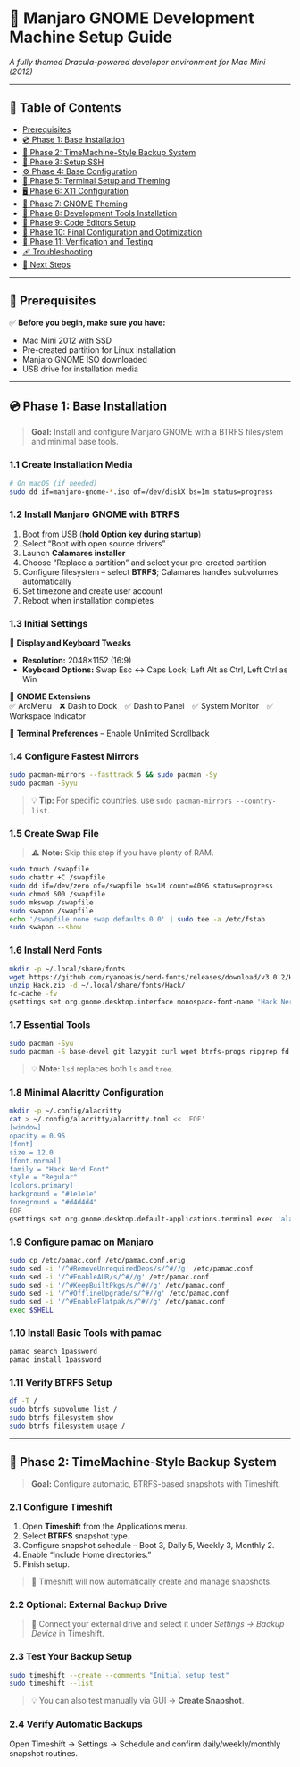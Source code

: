 # 🦇 Manjaro GNOME Development Machine Setup Guide
_A fully themed Dracula-powered developer environment for Mac Mini (2012)_

---

## 🧾 Table of Contents
- [Prerequisites](#prerequisites)
- [💿 Phase 1: Base Installation](#-phase-1-base-installation)
- [💾 Phase 2: TimeMachine-Style Backup System](#-phase-2-timemachine-style-backup-system)
- [🔐 Phase 3: Setup SSH](#-phase-3-setup-ssh)
- [⚙️ Phase 4: Base Configuration](#%EF%B8%8F-phase-4-base-configuration)
- [🧛 Phase 5: Terminal Setup and Theming](#-phase-5-terminal-setup-and-theming)
- [🖥️ Phase 6: X11 Configuration](#%EF%B8%8F-phase-6-x11-configuration)
- [🎨 Phase 7: GNOME Theming](#-phase-7-gnome-theming)
- [🧰 Phase 8: Development Tools Installation](#-phase-8-development-tools-installation)
- [🧠 Phase 9: Code Editors Setup](#-phase-9-code-editors-setup)
- [🚀 Phase 10: Final Configuration and Optimization](#-phase-10-final-configuration-and-optimization)
- [🧪 Phase 11: Verification and Testing](#-phase-11-verification-and-testing)
- [🩹 Troubleshooting](#-troubleshooting)
- [🏁 Next Steps](#-next-steps)

---

## 🧰 Prerequisites
✅ **Before you begin, make sure you have:**
- Mac Mini 2012 with SSD  
- Pre-created partition for Linux installation  
- Manjaro GNOME ISO downloaded  
- USB drive for installation media  

---

## 💿 Phase 1: Base Installation
> **Goal:** Install and configure Manjaro GNOME with a BTRFS filesystem and minimal base tools.

### 1.1 Create Installation Media
```bash
# On macOS (if needed)
sudo dd if=manjaro-gnome-*.iso of=/dev/diskX bs=1m status=progress
```

### 1.2 Install Manjaro GNOME with BTRFS
1. Boot from USB (**hold Option key during startup**)  
2. Select “Boot with open source drivers”  
3. Launch **Calamares installer**  
4. Choose “Replace a partition” and select your pre-created partition  
5. Configure filesystem – select **BTRFS**; Calamares handles subvolumes automatically  
6. Set timezone and create user account  
7. Reboot when installation completes  

### 1.3 Initial Settings
🧩 **Display and Keyboard Tweaks**  
- **Resolution:** 2048×1152 (16:9)  
- **Keyboard Options:** Swap Esc ↔ Caps Lock; Left Alt as Ctrl, Left Ctrl as Win  

🧩 **GNOME Extensions**  
✅ ArcMenu ❌ Dash to Dock ✅ Dash to Panel ✅ System Monitor ✅ Workspace Indicator  

🧩 **Terminal Preferences** – Enable Unlimited Scrollback  

### 1.4 Configure Fastest Mirrors
```bash
sudo pacman-mirrors --fasttrack 5 && sudo pacman -Sy
sudo pacman -Syyu
```
> 💡 **Tip:** For specific countries, use `sudo pacman-mirrors --country-list`.

### 1.5 Create Swap File
> ⚠️ **Note:** Skip this step if you have plenty of RAM.
```bash
sudo touch /swapfile
sudo chattr +C /swapfile
sudo dd if=/dev/zero of=/swapfile bs=1M count=4096 status=progress
sudo chmod 600 /swapfile
sudo mkswap /swapfile
sudo swapon /swapfile
echo '/swapfile none swap defaults 0 0' | sudo tee -a /etc/fstab
sudo swapon --show
```

### 1.6 Install Nerd Fonts
```bash
mkdir -p ~/.local/share/fonts
wget https://github.com/ryanoasis/nerd-fonts/releases/download/v3.0.2/Hack.zip
unzip Hack.zip -d ~/.local/share/fonts/Hack/
fc-cache -fv
gsettings set org.gnome.desktop.interface monospace-font-name 'Hack Nerd Font 12'
```

### 1.7 Essential Tools
```bash
sudo pacman -Syu
sudo pacman -S base-devel git lazygit curl wget btrfs-progs ripgrep fd make unzip gcc xclip neovim helix obsidian bat lsd httpie alacritty
```
> 💡 **Note:** `lsd` replaces both `ls` and `tree`.

### 1.8 Minimal Alacritty Configuration
```bash
mkdir -p ~/.config/alacritty
cat > ~/.config/alacritty/alacritty.toml << 'EOF'
[window]
opacity = 0.95
[font]
size = 12.0
[font.normal]
family = "Hack Nerd Font"
style = "Regular"
[colors.primary]
background = "#1e1e1e"
foreground = "#d4d4d4"
EOF
gsettings set org.gnome.desktop.default-applications.terminal exec 'alacritty'
```

### 1.9 Configure pamac on Manjaro
```bash
sudo cp /etc/pamac.conf /etc/pamac.conf.orig
sudo sed -i '/^#RemoveUnrequiredDeps/s/^#//g' /etc/pamac.conf
sudo sed -i '/^#EnableAUR/s/^#//g' /etc/pamac.conf
sudo sed -i '/^#KeepBuiltPkgs/s/^#//g' /etc/pamac.conf
sudo sed -i '/^#OfflineUpgrade/s/^#//g' /etc/pamac.conf
sudo sed -i '/^#EnableFlatpak/s/^#//g' /etc/pamac.conf
exec $SHELL
```

### 1.10 Install Basic Tools with pamac
```bash
pamac search 1password
pamac install 1password
```

### 1.11 Verify BTRFS Setup
```bash
df -T /
sudo btrfs subvolume list /
sudo btrfs filesystem show
sudo btrfs filesystem usage /
```

---

## 💾 Phase 2: TimeMachine-Style Backup System
> **Goal:** Configure automatic, BTRFS-based snapshots with Timeshift.

### 2.1 Configure Timeshift
1. Open **Timeshift** from the Applications menu.  
2. Select **BTRFS** snapshot type.  
3. Configure snapshot schedule – Boot 3, Daily 5, Weekly 3, Monthly 2.  
4. Enable “Include Home directories.”  
5. Finish setup.  

> 💾 Timeshift will now automatically create and manage snapshots.

### 2.2 Optional: External Backup Drive
> 🔐 Connect your external drive and select it under *Settings → Backup Device* in Timeshift.

### 2.3 Test Your Backup Setup
```bash
sudo timeshift --create --comments "Initial setup test"
sudo timeshift --list
```
> 💡 You can also test manually via GUI → **Create Snapshot**.

### 2.4 Verify Automatic Backups
Open Timeshift → Settings → Schedule and confirm daily/weekly/monthly snapshot routines.

